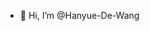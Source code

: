 - 👋 Hi, I’m @Hanyue-De-Wang
<!---
Hanyue-De-Wang/Hanyue-De-Wang is a ✨ special ✨ repository because its `README.md` (this file) appears on your GitHub profile.
You can click the Preview link to take a look at your changes.
--->
